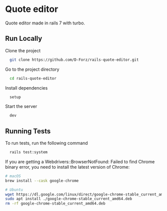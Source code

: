 # Quote editor
Quote editor made in rails 7 with turbo. 




## Run Locally

Clone the project

```bash
  git clone https://github.com/D-Forz/rails-quote-editor.git
```

Go to the project directory

```bash
  cd rails-quote-editor
```

Install dependencies

```bash
  setup
```

Start the server

```bash
  dev
```


## Running Tests

To run tests, run the following command

```bash
  rails test:system
```
 If you are getting a Webdrivers::BrowserNotFound: Failed to find Chrome binary error, you need to install the latest version of Chrome:


```bash
# macOS
brew install --cask google-chrome

# Ubuntu
wget https://dl.google.com/linux/direct/google-chrome-stable_current_amd64.deb
sudo apt install ./google-chrome-stable_current_amd64.deb
rm -rf google-chrome-stable_current_amd64.deb
```

